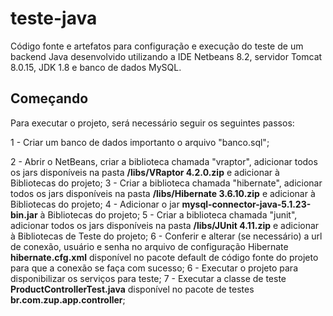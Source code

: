# teste-java

Código fonte e artefatos para configuração e execução do teste de um backend Java desenvolvido utilizando a IDE Netbeans 8.2, servidor Tomcat 8.0.15, JDK 1.8 e banco de dados MySQL.

## Começando

Para executar o projeto, será necessário seguir os seguintes passos:

1 - Criar um banco de dados importanto o arquivo "banco.sql";

2 - Abrir o NetBeans, criar a biblioteca chamada "vraptor", adicionar todos os jars disponíveis na pasta **/libs/VRaptor 4.2.0.zip** e adicionar à Bibliotecas do projeto;
3 - Criar a biblioteca chamada "hibernate", adicionar todos os jars disponíveis na pasta **/libs/Hibernate 3.6.10.zip** e adicionar à Bibliotecas do projeto;
4 - Adicionar o jar **mysql-connector-java-5.1.23-bin.jar** à Bibliotecas do projeto;
5 - Criar a biblioteca chamada "junit", adicionar todos os jars disponíveis na pasta **/libs/JUnit 4.11.zip** e adicionar à Bibliotecas de Teste do projeto;
6 - Conferir e alterar (se necessário) a url de conexão, usuário e senha no arquivo de configuração Hibernate **hibernate.cfg.xml** disponível no pacote default de código fonte do projeto para que a conexão se faça com sucesso;
6 - Executar o projeto para disponibilizar os serviços para teste;
7 - Executar a classe de teste **ProductControllerTest.java** disponível no pacote de testes **br.com.zup.app.controller**;
